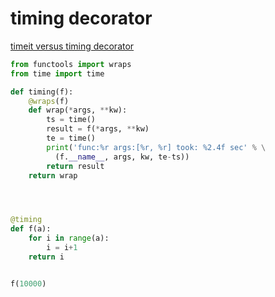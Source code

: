# timing decorator

[timeit versus timing decorator](https://stackoverflow.com/questions/1622943/timeit-versus-timing-decorator)

```python
from functools import wraps
from time import time

def timing(f):
    @wraps(f)
    def wrap(*args, **kw):
        ts = time()
        result = f(*args, **kw)
        te = time()
        print('func:%r args:[%r, %r] took: %2.4f sec' % \
          (f.__name__, args, kw, te-ts))
        return result
    return wrap




@timing
def f(a):
    for i in range(a):
        i = i+1
    return i


f(10000)
```

